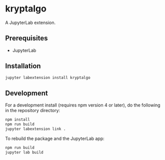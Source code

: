 # kryptalgo

A JupyterLab extension.


## Prerequisites

* JupyterLab

## Installation

```bash
jupyter labextension install kryptalgo
```

## Development

For a development install (requires npm version 4 or later), do the following in the repository directory:

```bash
npm install
npm run build
jupyter labextension link .
```

To rebuild the package and the JupyterLab app:

```bash
npm run build
jupyter lab build
```

